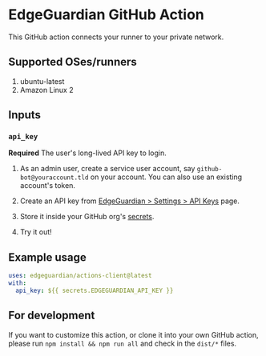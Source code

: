 # EdgeGuardian GitHub Action

This GitHub action connects your runner to your private network.

## Supported OSes/runners
1. ubuntu-latest
2. Amazon Linux 2

## Inputs

### `api_key`

**Required** The user's long-lived API key to login.

1. As an admin user, create a service user account, say
   `github-bot@youraccount.tld` on your account.  You can also use an existing
   account's token.

2. Create an API key from [EdgeGuardian > Settings > API Keys](https://app.edge-guardian.io/ui/api_keys) page.

3. Store it inside your GitHub org's
   [secrets](https://docs.github.com/en/actions/security-guides/encrypted-secrets).

4. Try it out!

## Example usage

```yaml
uses: edgeguardian/actions-client@latest
with:
  api_key: ${{ secrets.EDGEGUARDIAN_API_KEY }}
```

## For development

If you want to customize this action, or clone it into your own GitHub action,
please run `npm install && npm run all` and check in the `dist/*` files.
